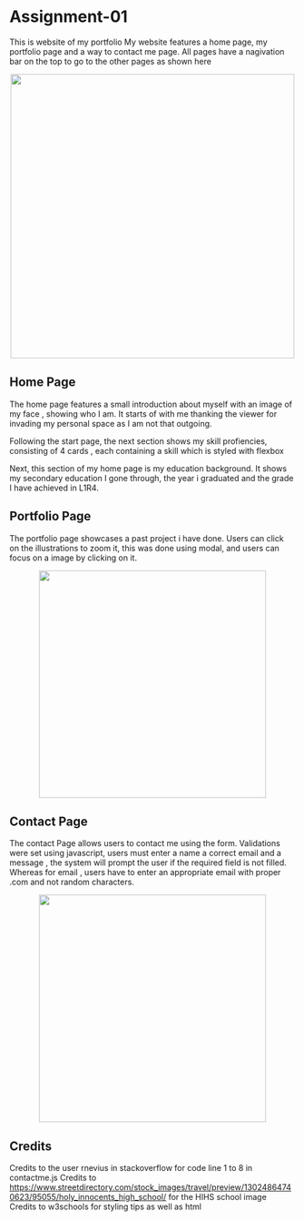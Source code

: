 # Assignment-01
This is website of my portfolio 
My website features a home page, my portfolio page and a way to contact me page.
All pages have a nagivation bar on the top to go to the other pages as shown here
<p align='center'>
  <img src= https://cdn.discordapp.com/attachments/981889188226023426/982289437809582150/unknown.png width="500">
</p>

## Home Page
The home page features a small introduction about myself with an image of my face , showing who I am. It starts of with me thanking the viewer for invading my personal space as I am not that outgoing.

Following the start page, the next section shows my skill profiencies, consisting of 4 cards , each containing a skill which is styled with flexbox 

Next, this section of my home page is my education background. It shows my secondary education I gone through, the year i graduated and the grade I have achieved in L1R4.

## Portfolio Page
The portfolio page showcases a past project i have done.
Users can click on the illustrations to zoom it, this was done using modal, and users can focus on a image by clicking on it.
<p align='center'>
  <img src= https://cdn.discordapp.com/attachments/981889188226023426/982290730565382144/unknown.png width="400">
</p>


## Contact Page
The contact Page allows users to contact me using the form.
Validations were set using javascript, users must enter a name a correct email and a message , the system will prompt the user if the required field is not filled.
Whereas for email , users have to enter an appropriate email with proper .com and not random characters.

<p align='center'>
  <img src= https://cdn.discordapp.com/attachments/981889188226023426/982291804663726110/unknown.png width="400">
</p>

## Credits
Credits to the user rnevius in stackoverflow for code line 1 to 8 in contactme.js 
Credits to https://www.streetdirectory.com/stock_images/travel/preview/13024864740623/95055/holy_innocents_high_school/ for the HIHS school image
Credits to w3schools for styling tips as well as html 
